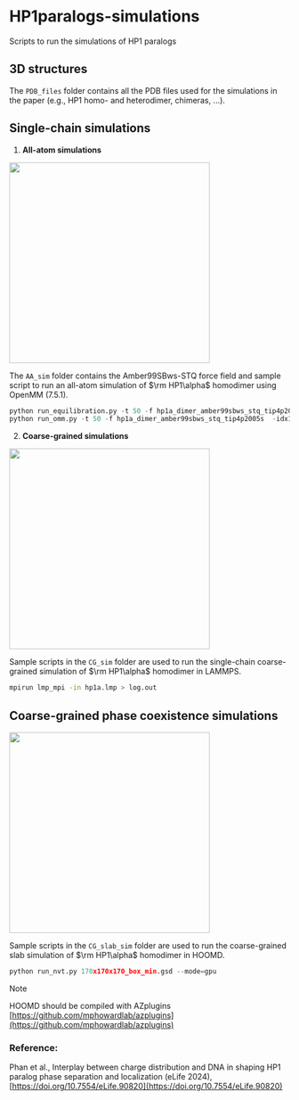# HP1paralogs-simulations
Scripts to run the simulations of HP1 paralogs

## 3D structures

The `PDB_files` folder contains all the PDB files used for the simulations in the paper (e.g., HP1 homo- and heterodimer, chimeras, ...).

## Single-chain simulations

1. **All-atom simulations**

<img src='./files/HP1a_AA_1.gif' width='360'>

The `AA_sim` folder contains the Amber99SBws-STQ force field and sample script to run an all-atom simulation of $\rm HP1\alpha$ homodimer using OpenMM (7.5.1).

```python
python run_equilibration.py -t 50 -f hp1a_dimer_amber99sbws_stq_tip4p2005s  # 50ns equilibration.
python run_omm.py -t 50 -f hp1a_dimer_amber99sbws_stq_tip4p2005s  -idx1 1 -idx2 1  # 350ns production from checkpoint.
```

2. **Coarse-grained simulations**

<img src='./files/HP1_SC.gif' width='360'>

Sample scripts in the `CG_sim` folder are used to run the single-chain coarse-grained simulation of $\rm HP1\alpha$ homodimer in LAMMPS.

```bash
mpirun lmp_mpi -in hp1a.lmp > log.out
```

## Coarse-grained phase coexistence simulations

<img src='./files/HP1_slab.gif' width='360'>

Sample scripts in the `CG_slab_sim` folder are used to run the coarse-grained slab simulation of $\rm HP1\alpha$ homodimer in HOOMD.

```python
python run_nvt.py 170x170x170_box_min.gsd --mode=gpu
```

> [!NOTE]
> HOOMD should be compiled with AZplugins [https://github.com/mphowardlab/azplugins](https://github.com/mphowardlab/azplugins)


### Reference:

Phan et al., Interplay between charge distribution and DNA in shaping HP1 paralog phase separation and localization (eLife 2024), [https://doi.org/10.7554/eLife.90820](https://doi.org/10.7554/eLife.90820)
